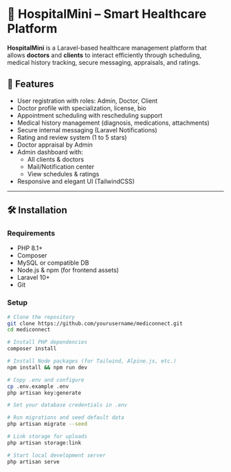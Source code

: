 # 🏥 HospitalMini – Smart Healthcare Platform

**HospitalMini** is a Laravel-based healthcare management platform that allows **doctors** and **clients** to interact efficiently through scheduling, medical history tracking, secure messaging, appraisals, and ratings.

## 🚀 Features

- User registration with roles: Admin, Doctor, Client
- Doctor profile with specialization, license, bio
- Appointment scheduling with rescheduling support
- Medical history management (diagnosis, medications, attachments)
- Secure internal messaging (Laravel Notifications)
- Rating and review system (1 to 5 stars)
- Doctor appraisal by Admin
- Admin dashboard with:
  - All clients & doctors
  - Mail/Notification center
  - View schedules & ratings
- Responsive and elegant UI (TailwindCSS)

---

## 🛠️ Installation

### Requirements

- PHP 8.1+
- Composer
- MySQL or compatible DB
- Node.js & npm (for frontend assets)
- Laravel 10+
- Git

### Setup

```bash
# Clone the repository
git clone https://github.com/yourusername/mediconnect.git
cd mediconnect

# Install PHP dependencies
composer install

# Install Node packages (for Tailwind, Alpine.js, etc.)
npm install && npm run dev

# Copy .env and configure
cp .env.example .env
php artisan key:generate

# Set your database credentials in .env

# Run migrations and seed default data
php artisan migrate --seed

# Link storage for uploads
php artisan storage:link

# Start local development server
php artisan serve
